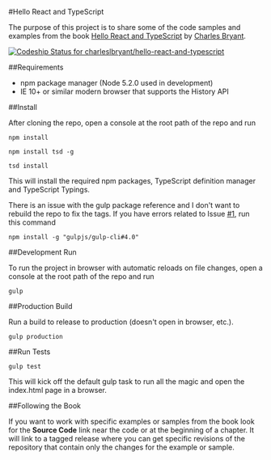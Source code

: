
#Hello React and TypeScript

The purpose of this project is to share some of the code samples and examples from the book [Hello React and TypeScript](https://www.gitbook.com/book/charleslbryant/hello-react-and-typescript/details)  by [Charles Bryant](https://decoupledlogic.wordpress.com/). 

[ ![Codeship Status for charleslbryant/hello-react-and-typescript](https://codeship.com/projects/547ea050-a5fd-0133-eafe-326223f7077d/status?branch=master)](https://codeship.com/projects/129788)

##Requirements

- npm package manager (Node 5.2.0 used in development)
- IE 10+ or similar modern browser that supports the History API

##Install

After cloning the repo, open a console at the root path of the repo and run

`npm install`

`npm install tsd -g`

`tsd install`

This will install the required npm packages, TypeScript definition manager and TypeScript Typings.

There is an issue with the gulp package reference and I don't want to rebuild the repo to fix the tags. If you have errors related to Issue [#1](https://github.com/charleslbryant/hello-react-and-typescript/issues/1), run this command

`npm install -g "gulpjs/gulp-cli#4.0"`

##Development Run

To run the project in browser with automatic reloads on file changes, open a console at the root path of the repo and run

`gulp`

##Production Build

Run a build to release to production (doesn't open in browser, etc.).

`gulp production`

##Run Tests

`gulp test`

This will kick off the default gulp task to run all the magic and open the index.html page in a browser.

##Following the Book

If you want to work with specific examples or samples from the book look for the **Source Code** link near the code or at the beginning of a chapter. It will link to a tagged release where you can get specific revisions of the repository that contain only the changes for the example or sample.
